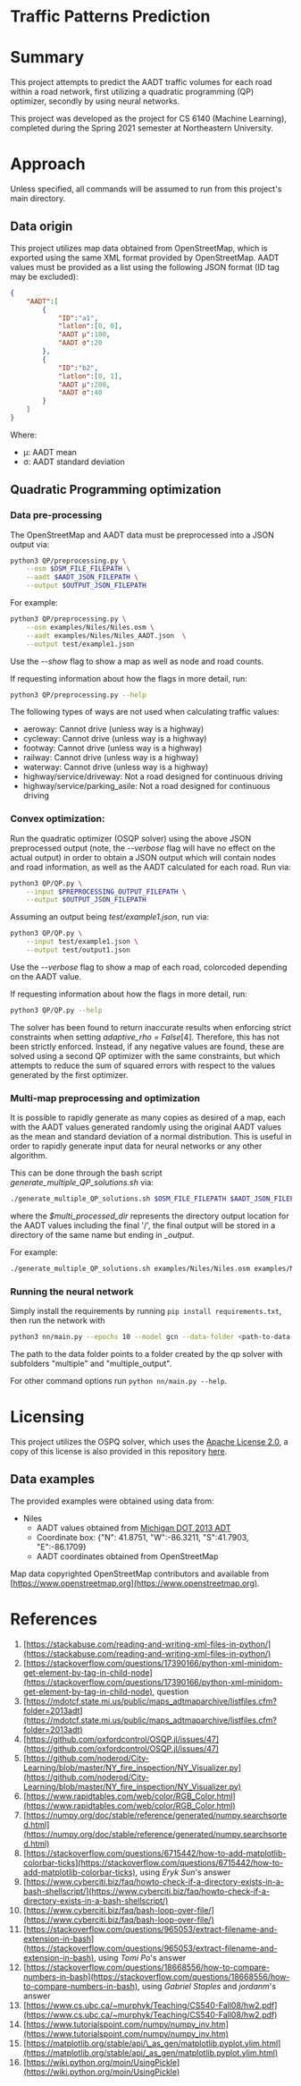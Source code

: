 # Traffic Patterns Prediction



# Summary

This project attempts to predict the AADT traffic volumes for each road within a road network, first utilizing a quadratic programming (QP)
optimizer, secondly by using neural networks.

This project was developed as the project for CS 6140 (Machine Learning), completed during the Spring 2021 semester at Northeastern
University.


# Approach

Unless specified, all commands will be assumed to run from this project's main directory.


## Data origin

This project utilizes map data obtained from OpenStreetMap, which is exported using the same XML format provided by OpenStreetMap.
AADT values must be provided as a list using the following JSON format (ID tag may be excluded):
```json
{
    "AADT":[
        {
            "ID":"a1",
            "latlon":[0, 0],
            "AADT μ":100,
            "AADT σ":20
        },
        {
            "ID":"b2",
            "latlon":[0, 1],
            "AADT μ":200,
            "AADT σ":40
        }
    ]
}
```

Where:
- μ: AADT mean
- σ: AADT standard deviation


## Quadratic Programming optimization

### Data pre-processing

The OpenStreetMap and AADT data must be preprocessed into a JSON output via:
```bash
python3 QP/preprocessing.py \
    --osm $OSM_FILE_FILEPATH \
    --aadt $AADT_JSON_FILEPATH \
    --output $OUTPUT_JSON_FILEPATH
```

For example:
```bash
python3 QP/preprocessing.py \
    --osm examples/Niles/Niles.osm \
    --aadt examples/Niles/Niles_AADT.json  \
    --output test/example1.json
```

Use the *--show* flag to show a map as well as node and road counts.


If requesting information about how the flags in more detail, run:
```bash
python3 QP/preprocessing.py --help
```


The following types of ways are not used when calculating traffic values:
* aeroway: Cannot drive (unless way is a highway)
* cycleway: Cannot drive (unless way is a highway)
* footway: Cannot drive (unless way is a highway)
* railway: Cannot drive (unless way is a highway)
* waterway: Cannot drive (unless way is a highway)
* highway/service/driveway: Not a road designed for continuous driving
* highway/service/parking_asile: Not a road designed for continuous driving

### Convex optimization:

Run the quadratic optimizer (OSQP solver) using the above JSON preprocessed output (note, the *--verbose* flag will have no effect on the
actual output) in order to obtain a JSON output which will contain nodes and road information, as well as the AADT calculated for each road.
Run via:
```bash
python3 QP/QP.py \
    --input $PREPROCESSING_OUTPUT_FILEPATH \
    --output $OUTPUT_JSON_FILEPATH
```


Assuming an output being *test/example1.json*, run via:

```bash
python3 QP/QP.py \
    --input test/example1.json \
    --output test/output1.json
```


Use the *--verbose* flag to show a map of each road, colorcoded depending on the AADT value.


If requesting information about how the flags in more detail, run:
```bash
python3 QP/QP.py --help
```

The solver has been found to return inaccurate results when enforcing strict constraints when setting *adaptive_rho = False*[4]. Therefore,
this has not been strictly enforced. Instead, if any negative values are found, these are solved using a second QP optimizer with the
same constraints, but which attempts to reduce the sum of squared errors with respect to the values generated by the first optimizer.


### Multi-map preprocessing and optimization

It is possible to rapidly generate as many copies as desired of a map, each with the AADT values generated randomly using the original AADT
values as the mean and standard deviation of a normal distribution. This is useful in order to rapidly generate input data for neural
networks or any other algorithm.

This can be done through the bash script *generate_multiple_QP_solutions.sh* via:

```bash
./generate_multiple_QP_solutions.sh $OSM_FILE_FILEPATH $AADT_JSON_FILEPATH $OUTPUT_JSON_FILEPATH $num_copies $multi_processed_dir
```

where the *$multi_processed_dir* represents the directory output location for the AADT values including the final '/', the final output will
be stored in a directory of the same name but ending in *_output*.


For example:
```bash
./generate_multiple_QP_solutions.sh examples/Niles/Niles.osm examples/Niles/Niles_AADT.json test/example1.json  20 test/multiple/

```

### Running the neural network

Simply install the requirements by running `pip install requirements.txt`,
then run the network with 
```bash
python3 nn/main.py --epochs 10 --model gcn --data-folder <path-to-data-folder>
```

The path to the data folder points to a folder created by the qp solver with subfolders "multiple" and "multiple_output".

For other command options run `python nn/main.py --help`.



# Licensing

This project utilizes the OSPQ solver, which uses the [Apache License 2.0](https://github.com/oxfordcontrol/osqp/blob/master/LICENSE), a copy of this license is also provided in this repository [here](./licensing/Apache_license_2.txt).


## Data examples

The provided examples were obtained using data from:
* Niles
	* AADT values obtained from [Michigan DOT 2013 ADT](https://mdotcf.state.mi.us/public/maps_adtmaparchive/listfiles.cfm?folder=2013adt)
	* Coordinate box: {"N": 41.8751, "W":-86.3211, "S":41.7903, "E":-86.1709}
	* AADT coordinates obtained from OpenStreetMap






Map data copyrighted OpenStreetMap contributors and available from [https://www.openstreetmap.org](https://www.openstreetmap.org).



# References

1. [https://stackabuse.com/reading-and-writing-xml-files-in-python/](https://stackabuse.com/reading-and-writing-xml-files-in-python/)
2. [https://stackoverflow.com/questions/17390166/python-xml-minidom-get-element-by-tag-in-child-node](https://stackoverflow.com/questions/17390166/python-xml-minidom-get-element-by-tag-in-child-node), question
3. [https://mdotcf.state.mi.us/public/maps_adtmaparchive/listfiles.cfm?folder=2013adt](https://mdotcf.state.mi.us/public/maps_adtmaparchive/listfiles.cfm?folder=2013adt)
4. [https://github.com/oxfordcontrol/OSQP.jl/issues/47](https://github.com/oxfordcontrol/OSQP.jl/issues/47)
5. [https://github.com/noderod/City-Learning/blob/master/NY_fire_inspection/NY_Visualizer.py](https://github.com/noderod/City-Learning/blob/master/NY_fire_inspection/NY_Visualizer.py)
6. [https://www.rapidtables.com/web/color/RGB_Color.html](https://www.rapidtables.com/web/color/RGB_Color.html)
7. [https://numpy.org/doc/stable/reference/generated/numpy.searchsorted.html](https://numpy.org/doc/stable/reference/generated/numpy.searchsorted.html)
8. [https://stackoverflow.com/questions/6715442/how-to-add-matplotlib-colorbar-ticks](https://stackoverflow.com/questions/6715442/how-to-add-matplotlib-colorbar-ticks), using *Eryk Sun*'s answer
9. [https://www.cyberciti.biz/faq/howto-check-if-a-directory-exists-in-a-bash-shellscript/](https://www.cyberciti.biz/faq/howto-check-if-a-directory-exists-in-a-bash-shellscript/)
10. [https://www.cyberciti.biz/faq/bash-loop-over-file/](https://www.cyberciti.biz/faq/bash-loop-over-file/)
11. [https://stackoverflow.com/questions/965053/extract-filename-and-extension-in-bash](https://stackoverflow.com/questions/965053/extract-filename-and-extension-in-bash), using *Tomi Po*'s answer
12. [https://stackoverflow.com/questions/18668556/how-to-compare-numbers-in-bash](https://stackoverflow.com/questions/18668556/how-to-compare-numbers-in-bash), using *Gabriel Staples* and *jordanm*'s answer
13. [https://www.cs.ubc.ca/~murphyk/Teaching/CS540-Fall08/hw2.pdf](https://www.cs.ubc.ca/~murphyk/Teaching/CS540-Fall08/hw2.pdf)
14. [https://www.tutorialspoint.com/numpy/numpy_inv.htm](https://www.tutorialspoint.com/numpy/numpy_inv.htm)
15. [https://matplotlib.org/stable/api/\_as_gen/matplotlib.pyplot.ylim.html](https://matplotlib.org/stable/api/_as_gen/matplotlib.pyplot.ylim.html)
16. [https://wiki.python.org/moin/UsingPickle](https://wiki.python.org/moin/UsingPickle)
